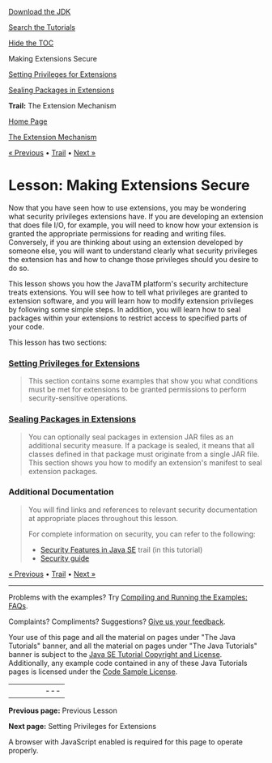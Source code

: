 [Download
the JDK](http://java.sun.com/javase/6/download.jsp)
  
[Search the
Tutorials](../../search.html)
  
[Hide the TOC](javascript:toggleLeft())

Making Extensions Secure

[Setting Privileges for Extensions](policy.html)

[Sealing Packages in Extensions](sealing.html)

**Trail:** The Extension Mechanism

[Home Page](../../index.html)
>
[The Extension Mechanism](../index.html)

[« Previous](../basics/index.html) • [Trail](../TOC.html) • [Next »](policy.html)

# Lesson: Making Extensions Secure

Now that you have seen how to use extensions,
you may be wondering what security privileges extensions have.
If you are developing an extension that does file I/O, for example,
you will need to know how your
extension is granted the appropriate permissions for reading
and writing files. Conversely, if you are thinking about using an extension
developed by someone else, you will want to understand clearly what
security privileges the extension has and how to change those
privileges should you desire to do so.

This lesson shows you how the
JavaTM platform's security architecture
treats extensions. You will see how to tell what privileges are granted
to extension software, and you will learn how to modify extension
privileges by following some simple steps. In addition, you will learn
how to seal packages within your extensions to restrict access to
specified parts of your code.

This lesson has two sections:

### [Setting Privileges for Extensions](policy.html)

> This section contains some examples that show you what conditions
> must be met for extensions to be granted permissions to perform
> security-sensitive operations.

### [Sealing Packages in Extensions](sealing.html)

> You can optionally seal packages in extension JAR files as an additional
> security measure. If a package is sealed, it means that all classes
> defined in that package must originate from a single JAR file. This
> section shows you how to modify an extension's manifest to seal
> extension packages.

### Additional Documentation

> You will find links and references to relevant security documentation at
> appropriate places throughout this lesson.
>
> For complete information on security, you can refer to the following:
>
> * [Security Features in Java SE](../../security/index.html) trail (in this tutorial)
> * [Security guide](http://download.oracle.com/javase/7/docs/technotes/guides/security)

[« Previous](../basics/index.html)
•
[Trail](../TOC.html)
•
[Next »](policy.html)

---

Problems with the examples? Try [Compiling and Running
the Examples: FAQs](../../information/run-examples.html).
  
Complaints? Compliments? Suggestions? [Give
us your feedback](http://download.oracle.com/javase/feedback.html).

Your use of this page and all the material on pages under "The Java Tutorials" banner,
and all the material on pages under "The Java Tutorials" banner is subject to the [Java SE Tutorial Copyright
and License](../../information/license.html).
Additionally, any example code contained in any of these Java
Tutorials pages is licensed under the
[Code
Sample License](http://developers.sun.com/license/berkeley_license.html).

|  |  |  |  |  |
| --- | --- | --- | --- | --- |
| |  |  | | --- | --- | | duke image | Oracle logo | | [About Oracle](http://www.oracle.com/us/corporate/index.html) | [Oracle Technology Network](http://www.oracle.com/technology/index.html) | [Terms of Service](https://www.samplecode.oracle.com/servlets/CompulsoryClickThrough?type=TermsOfService) | Copyright © 1995, 2011 Oracle and/or its affiliates. All rights reserved. |

**Previous page:** Previous Lesson
  
**Next page:** Setting Privileges for Extensions




A browser with JavaScript enabled is required for this page to operate properly.